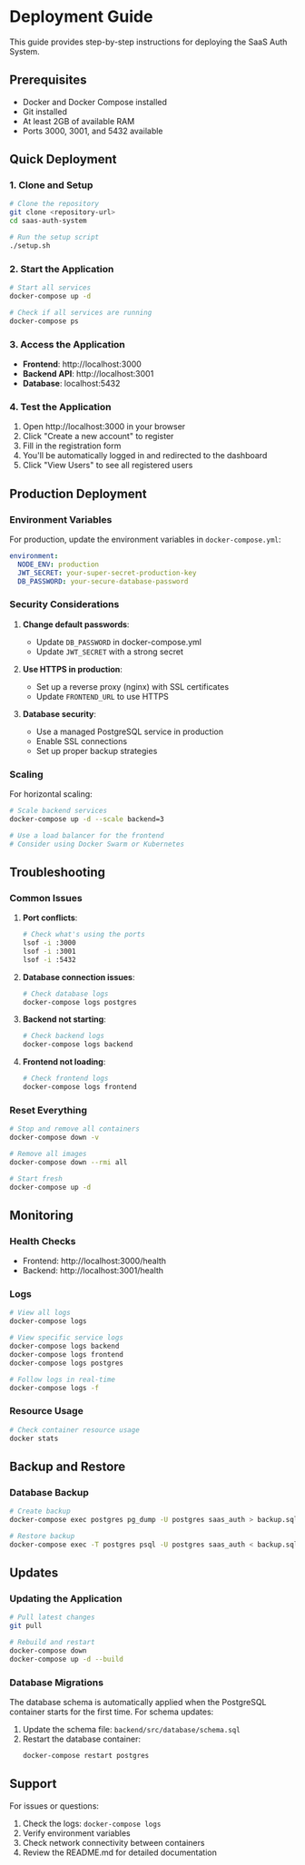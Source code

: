 # Deployment Guide

This guide provides step-by-step instructions for deploying the SaaS Auth System.

## Prerequisites

- Docker and Docker Compose installed
- Git installed
- At least 2GB of available RAM
- Ports 3000, 3001, and 5432 available

## Quick Deployment

### 1. Clone and Setup

```bash
# Clone the repository
git clone <repository-url>
cd saas-auth-system

# Run the setup script
./setup.sh
```

### 2. Start the Application

```bash
# Start all services
docker-compose up -d

# Check if all services are running
docker-compose ps
```

### 3. Access the Application

- **Frontend**: http://localhost:3000
- **Backend API**: http://localhost:3001
- **Database**: localhost:5432

### 4. Test the Application

1. Open http://localhost:3000 in your browser
2. Click "Create a new account" to register
3. Fill in the registration form
4. You'll be automatically logged in and redirected to the dashboard
5. Click "View Users" to see all registered users

## Production Deployment

### Environment Variables

For production, update the environment variables in `docker-compose.yml`:

```yaml
environment:
  NODE_ENV: production
  JWT_SECRET: your-super-secret-production-key
  DB_PASSWORD: your-secure-database-password
```

### Security Considerations

1. **Change default passwords**:
   - Update `DB_PASSWORD` in docker-compose.yml
   - Update `JWT_SECRET` with a strong secret

2. **Use HTTPS in production**:
   - Set up a reverse proxy (nginx) with SSL certificates
   - Update `FRONTEND_URL` to use HTTPS

3. **Database security**:
   - Use a managed PostgreSQL service in production
   - Enable SSL connections
   - Set up proper backup strategies

### Scaling

For horizontal scaling:

```bash
# Scale backend services
docker-compose up -d --scale backend=3

# Use a load balancer for the frontend
# Consider using Docker Swarm or Kubernetes
```

## Troubleshooting

### Common Issues

1. **Port conflicts**:
   ```bash
   # Check what's using the ports
   lsof -i :3000
   lsof -i :3001
   lsof -i :5432
   ```

2. **Database connection issues**:
   ```bash
   # Check database logs
   docker-compose logs postgres
   ```

3. **Backend not starting**:
   ```bash
   # Check backend logs
   docker-compose logs backend
   ```

4. **Frontend not loading**:
   ```bash
   # Check frontend logs
   docker-compose logs frontend
   ```

### Reset Everything

```bash
# Stop and remove all containers
docker-compose down -v

# Remove all images
docker-compose down --rmi all

# Start fresh
docker-compose up -d
```

## Monitoring

### Health Checks

- Frontend: http://localhost:3000/health
- Backend: http://localhost:3001/health

### Logs

```bash
# View all logs
docker-compose logs

# View specific service logs
docker-compose logs backend
docker-compose logs frontend
docker-compose logs postgres

# Follow logs in real-time
docker-compose logs -f
```

### Resource Usage

```bash
# Check container resource usage
docker stats
```

## Backup and Restore

### Database Backup

```bash
# Create backup
docker-compose exec postgres pg_dump -U postgres saas_auth > backup.sql

# Restore backup
docker-compose exec -T postgres psql -U postgres saas_auth < backup.sql
```

## Updates

### Updating the Application

```bash
# Pull latest changes
git pull

# Rebuild and restart
docker-compose down
docker-compose up -d --build
```

### Database Migrations

The database schema is automatically applied when the PostgreSQL container starts for the first time. For schema updates:

1. Update the schema file: `backend/src/database/schema.sql`
2. Restart the database container:
   ```bash
   docker-compose restart postgres
   ```

## Support

For issues or questions:

1. Check the logs: `docker-compose logs`
2. Verify environment variables
3. Check network connectivity between containers
4. Review the README.md for detailed documentation 